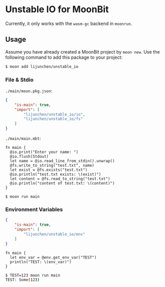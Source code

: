 # Unstable IO for MoonBit

Currently, it only works with the `wasm-gc` backend in `moonrun`.

## Usage

Assume you have already created a MoonBit project by `moon new`. Use the
following command to add this package to your project:

```bash
$ moon add lijunchen/unstable_io
```

### File & Stdio

`./main/moon.pkg.json`:

```json
{
    "is-main": true,
    "import": [
        "lijunchen/unstable_io/io",
        "lijunchen/unstable_io/fs"
    ]
}
```

`./main/main.mbt`:

```moonbit
fn main {
  @io.print("Enter your name: ")
  @io.flush(Stdout)
  let name = @io.read_line_from_stdin().unwrap()
  @fs.write_to_string("test.txt", name)
  let exist = @fs.exists("test.txt")
  @io.println("test.txt exists: \(exist)")
  let content = @fs.read_to_string("test.txt")
  @io.println("content of test.txt: \(content)")
}
```

```
$ moon run main
```

### Environment Variables

```json
{
    "is-main": true,
    "import": [
        "lijunchen/unstable_io/env"
    ]
}
```

```moonbit
fn main {
  let env_var = @env.get_env_var("TEST")
  println("TEST: \(env_var)")
}
```

```bash
$ TEST=123 moon run main
TEST: Some(123)
```
